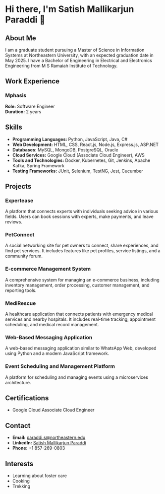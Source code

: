 # Hi there, I'm Satish Mallikarjun Paraddi 👋

## About Me

I am a graduate student pursuing a Master of Science in Information Systems at Northeastern University, with an expected graduation date in May 2025. I have a Bachelor of Engineering in Electrical and Electronics Engineering from M S Ramaiah Institute of Technology.

## Work Experience

### Mphasis
**Role:** Software Engineer  
**Duration:** 2 years  

## Skills

- **Programming Languages:** Python, JavaScript, Java, C#
- **Web Development:** HTML, CSS, React.js, Node.js, Express.js, ASP.NET
- **Databases:** MySQL, MongoDB, PostgreSQL, Oracle
- **Cloud Services:** Google Cloud (Associate Cloud Engineer), AWS
- **Tools and Technologies:** Docker, Kubernetes, Git, Jenkins, Apache Kafka, Spring Framework
- **Testing Frameworks:** JUnit, Selenium, TestNG, Jest, Cucumber

## Projects



### Expertease
A platform that connects experts with individuals seeking advice in various fields. Users can book sessions with experts, make payments, and leave reviews.

### PetConnect
A social networking site for pet owners to connect, share experiences, and find pet services. It includes features like pet profiles, service listings, and a community forum.

### E-commerce Management System
A comprehensive system for managing an e-commerce business, including inventory management, order processing, customer management, and reporting tools.

### MediRescue
A healthcare application that connects patients with emergency medical services and nearby hospitals. It includes real-time tracking, appointment scheduling, and medical record management.
### Web-Based Messaging Application
A web-based messaging application similar to WhatsApp Web, developed using Python and a modern JavaScript framework.

### Event Scheduling and Management Platform
A platform for scheduling and managing events using a microservices architecture.

## Certifications

- Google Cloud Associate Cloud Engineer

## Contact

- **Email:** [paraddi.s@northeastern.edu](mailto:paraddi.s@northeastern.edu)
- **LinkedIn:** [Satish Mallikarjun Paraddi](https://www.linkedin.com/in/satish-mallikarjun-paraddi)
- **Phone:** +1 857-269-0803

## Interests

- Learning about foster care
- Cooking
- Trekking

